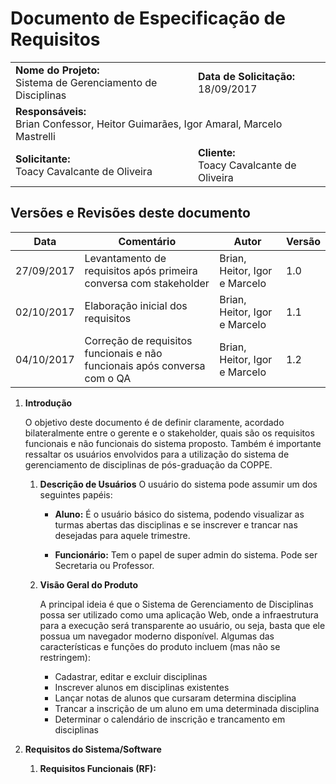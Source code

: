 # Documento de Especificação de Requisitos

<table>
    <tr>
        <td>
        	<strong>Nome do Projeto:</strong>
        	<br>
        	Sistema de Gerenciamento de Disciplinas
        </td>
        <td>
        	<strong>Data de Solicitação:</strong>
        	<br>
        	18/09/2017
        </td>
    </tr>
    <tr>
    	<td colspan="2">
        	<strong>Responsáveis:</strong>
        	<br>
        	Brian Confessor, Heitor Guimarães, Igor Amaral, Marcelo Mastrelli
        </td>
    </tr>
    <tr>
    	<td>
        	<strong>Solicitante:</strong>
        	<br>
        	Toacy Cavalcante de Oliveira
        </td>
        <td>
        	<strong>Cliente:</strong>
        	<br>
        	Toacy Cavalcante de Oliveira
        </td>
    </tr>
</table>

## Versões e Revisões deste documento

| Data | Comentário | Autor | Versão |
| ----- | ----- | ----- | -----|
| 27/09/2017 | Levantamento de requisitos após primeira conversa com stakeholder | Brian, Heitor, Igor e Marcelo | 1.0 |
| 02/10/2017 | Elaboração inicial dos requisitos | Brian, Heitor, Igor e Marcelo | 1.1 |
| 04/10/2017 | Correção de requisitos funcionais e não funcionais após conversa com o QA | Brian, Heitor, Igor e Marcelo | 1.2 |

1. **Introdução**

	O objetivo deste documento é de definir claramente, acordado bilateralmente entre o gerente e o stakeholder, quais são os requisitos funcionais e não funcionais do sistema proposto. Também é importante ressaltar os usuários envolvidos para a utilização do sistema de gerenciamento de disciplinas de pós-graduação da COPPE. 

	1. **Descrição de Usuários**
		O usuário do sistema pode assumir um dos seguintes papéis:

		* **Aluno:** É o usuário básico do sistema, podendo visualizar as turmas abertas das disciplinas e se inscrever e trancar nas desejadas para aquele trimestre.

		* **Funcionário:** Tem o papel de super admin do sistema. Pode ser Secretaria ou Professor.

	2. **Visão Geral do Produto**

		A principal ideia é que o Sistema de Gerenciamento de Disciplinas possa ser utilizado como uma aplicação Web, onde a infraestrutura para a execução será transparente ao usuário, ou seja, basta que ele possua um navegador moderno disponível. Algumas das características e funções do produto incluem (mas não se restringem):

		* Cadastrar, editar e excluir disciplinas
		* Inscrever alunos em disciplinas existentes
		* Lançar notas de alunos que cursaram determina disciplina
		* Trancar a inscrição de um aluno em uma determinada disciplina
		* Determinar o calendário de inscrição e trancamento em disciplinas

2. **Requisitos do Sistema/Software**

	1. **Requisitos Funcionais (RF):**